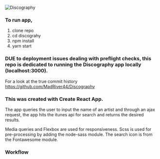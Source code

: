 ![Discography](https://user-images.githubusercontent.com/7386478/47652802-4fad5080-db5d-11e8-9d47-c6bdbd11779f.png)


### To run app, 

1. clone repo
2. cd discograhy
3. npm install
4. yarn start

### DUE to deployment issues dealing with preflight checks, this repo is dedicated to running the Discography app locally (localhost:3000).

For a look at the true commit history https://github.com/MadRiver44/Discography

### This was created with Create React App.

The app queries the user to input the name of an artist and through an ajax request, the app hits the itunes api for search and returns the desired results.

Media queries and Flexbox are used for responsiveness. Scss is used for pre-processing by adding the node-sass module. The search icon is from the Fontawesome module.

### Workflow




